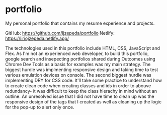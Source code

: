 # portfolio
My personal portfolio that contains my resume experience and projects.

GitHub: https://github.com/ljzepeda/portfolio
Netlify: https://liriojzepeda.netlify.app/ 

The technologies used in this portfolio include HTML, CSS, JavaScript and Flex. As I'm not an experienced web developer, to build this portfolio, google search and insepecting portfolios shared during Outcomes using Chrome Dev Tools as a basis for examples was my main strategy. The biggest hurdle was implmenting responsive design and taking time to test various emulation devices on console. The second biggest hurdle was implementing DRY for CSS code. It'll take some practice to understand how to create clean code when creating classes and ids in order to abouve redundancy- it was difficult to keep the class hierachy in mind without an outline. An unresolved issue that I did not have time to clean up was the responsive design of the tags that I created as well as cleaning up the logic for the pop-up to alert only once. 
